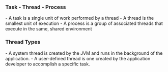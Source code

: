 <h3>Task - Thread - Process</h3>
- A task is a single unit of work performed by a thread
- A thread is the smallest unit of execution
- A process is a group of associated threads that execute in the same, shared environment

<h3>Thread Types</h3>
- A system thread is created by the JVM and runs in the background of the application.
- A user-defined thread is one created by the application developer to accomplish a specific task.